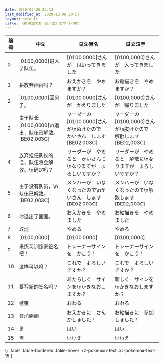 ```yaml
---
date: 2020-03-26 23:13
last_modified_at: 2020-12-06 20:57
layout: default
title: 《精灵宝可梦 黑／白》文本 1-083
---
```

| 编号 | 中文 | 日文假名 | 日文汉字 |
| ---- | ---- | ---- | --- |
| 0 | [0100,0000]进入了队伍。 | [0100,0000]さんが　はいってきました | [0100,0000]さんが　入ってきました |
| 1 | 要放弃画画吗？ | おえかきを　やめますか？ | お絵描きを　やめますか？ |
| 2 | [0100,0000]回来了。 | [0100,0000]さんが　かえりました | [0100,0000]さんが　帰りました |
| 3 | 由于队长[0100,0000]\n退出，队伍已解散。[BE02,003C] | リーダーの　[0100,0000]さんが\nぬけたので　かいさん　します[BE02,003C] | リーダーの　[0100,0000]さんが\n抜けたので　解散します[BE02,003C] |
| 4 | 放弃担任队长的话，队伍将会解散。\n确定吗？ | リーダーが　やめると　かいさんに\nなりますが　よろしいですか？ | リーダーが　やめると　解散に\nなりますが　よろしいですか？ |
| 5 | 由于没有队员，\n队伍已解散。[BE02,003C] | メンバーが　いなくなったので\nかいさん　します[BE02,003C] | メンバーが　いなくなったので\n解散します[BE02,003C] |
| 6 | 你退出了画画。 | おえかきを　やめました | お絵描きを　やめました |
| 7 | 取消 | やめる | やめる |
| 8 | [0100,0000] | [0100,0000] | [0100,0000] |
| 9 | 来练习训练家签名吧！ | トレーナーサインを　かこう！ | トレーナーサインを　かこう！ |
| 10 | 这样可以吗？ | これで　よろしい　ですか？ | これで　よろしい　ですか？ |
| 11 | 要写新的签名吗？ | あたらしく　サインを\nかきなおしますか？ | 新しく　サインを\nかきなおしますか？ |
| 12 | 结束 | おわる | おわる |
| 13 | 参加画画！ | おえかきに　さんかしました！ | お絵描きに　参加しました！ |
| 14 | 是 | はい | はい |
| 15 | 否 | いいえ | いいえ |
{: .table .table-bordered .table-hover .xz-pokemon-text .xz-pokemon-text-15 }